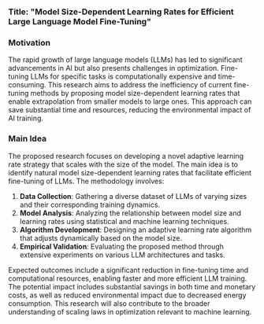 ### Title: "Model Size-Dependent Learning Rates for Efficient Large Language Model Fine-Tuning"

### Motivation
The rapid growth of large language models (LLMs) has led to significant advancements in AI but also presents challenges in optimization. Fine-tuning LLMs for specific tasks is computationally expensive and time-consuming. This research aims to address the inefficiency of current fine-tuning methods by proposing model size-dependent learning rates that enable extrapolation from smaller models to large ones. This approach can save substantial time and resources, reducing the environmental impact of AI training.

### Main Idea
The proposed research focuses on developing a novel adaptive learning rate strategy that scales with the size of the model. The main idea is to identify natural model size-dependent learning rates that facilitate efficient fine-tuning of LLMs. The methodology involves:
1. **Data Collection**: Gathering a diverse dataset of LLMs of varying sizes and their corresponding training dynamics.
2. **Model Analysis**: Analyzing the relationship between model size and learning rates using statistical and machine learning techniques.
3. **Algorithm Development**: Designing an adaptive learning rate algorithm that adjusts dynamically based on the model size.
4. **Empirical Validation**: Evaluating the proposed method through extensive experiments on various LLM architectures and tasks.

Expected outcomes include a significant reduction in fine-tuning time and computational resources, enabling faster and more efficient LLM training. The potential impact includes substantial savings in both time and monetary costs, as well as reduced environmental impact due to decreased energy consumption. This research will also contribute to the broader understanding of scaling laws in optimization relevant to machine learning.